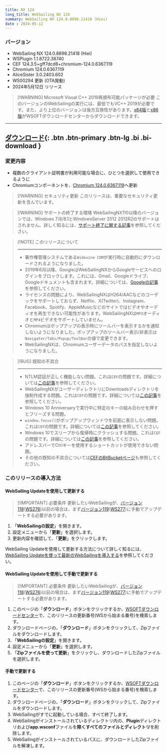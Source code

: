 ```yaml
---
title: NX 124
long_title: WebSailing NX 124
summary: WebSailing NX 124.0.8898.21418 (Hiei)
date : 2024-05-12
---
```

### バージョン

* WebSailing NX 124.0.8898.21418 (Hiei)
* WSPlugin 1.1.8722.38740
* CEF 124.3.5+gff7dcd8+chromium-124.0.6367.119
* Chromium 124.0.6367.119
* AliceSister 3.0.2403.602
* WS00294 更新 (OTA発動)
* 2024年5月12日 リリース

> [!WARNING] Microsoft Visual C++ 2019再頒布可能パッケージが必要
> このバージョンのWebSailingの実行には、最低でもVC++ 2019が必要です。また、より上位のバージョンは後方互換性があります。[x64版](https://download.wsoft.ws/WS00098)と[x86版](https://download.wsoft.ws/WS00099)がWSOFTダウンロードセンターからダウンロードできます。

---
[ ダウンロード](https://download.wsoft.ws/WS00294){: .btn .btn-primary .btn-lg .bi .bi-download }
---

### 変更内容
- 複数のクライアント証明書が利用可能な場合に、ひとつを選択して使用できるように
- Chromiumコンポーネントを、[Chromium 124.0.6367.119](https://chromereleases.googleblog.com/2024/04/stable-channel-update-for-desktop_30.html)へ更新

> [!WARNING] セキュリティ更新
> このリリースは、重要なセキュリティ更新を含んでいます。

<!-- -->
> [!WARNING] サポートの終了する環境
> WebSailingNX110以降のバージョンでは、Windows 7/8/8.1とWindowsServer 2012 2012R2のサポートはされません。詳しく知るには、[サポート終了に関する記事](../tutorial/sunsetting-support-for-windows-7-8-8-1-and-windows-server-2012-and-2012-r2-in-early-2023.md)を参照してください。

<!-- -->
> [!NOTE] このリリースについて
> 
> ---
> - 著作権管理システムである`Widevine CDM`が実行時に自動的にダウンロードされるようになりました。
> - 2019年6月以降、GoogleはWebSailingNXからGoogleサービスへのログインをブロックします。これには、Gmail、Googleドライブ、Googleドキュメントも含まれます。詳細については、[Googleの記事](https://security.googleblog.com/2019/04/better-protection-against-man-in-middle.html?m=1)を参照してください。
> - ライセンスの問題により、WebSailingNXはH264/AACなどのコーデックをサポートしておらず、Netflix、X(Twitter)、Instagram、Facebook、Spotify、AppleMusicなどのサイトではビデオやオーディオを再生できない可能性があります。WebSailingNXは`MP3`オーディオと`MP4`ビデオをサポートしていません。
> - Chromiumはポップアップの表示時にツールバーを表示するかを通知しないようになりました。ポップアップのツールバー表示/非表示は`Navigator/Tabs/Popup/ToolBar`の値で変更できます。
> - WebSailingNXは、Chromiumユーザーデータのパスを指定しないようになりました。

<!-- -->
> [!BUG] 既知の不具合
>
> ---
> - NTLM認証が正しく機能しない問題。これは`CEF`の問題です。詳細については[この記事](https://bitbucket.org/chromiumembedded/cef/issues/3110/ntlm-authenentication-not-working)を参照してください。
> - WebSailingNXがユーザーディレクトリにDownloadsディレクトリを強制作成する問題。これは`CEF`の問題です。詳細については[この記事](https://bitbucket.org/chromiumembedded/cef/issues/3094/cef-force-creates-a-donwloads-directory-in)を参照してください。
> - Windows 10 Anniversaryで実行中に特定のキーの組み合わせを押すとフリーズする問題。
> - `window.focus()`がポップアップウィンドウを前面に表示しない問題。これは`CEF`の問題です。詳細については[この記事](https://bitbucket.org/chromiumembedded/cef/issues/2931/windowfocus-does-not-bring-the-window-to)を参照してください。
> - Windows 10でスリープから復帰時にクラッシュする問題。これは`CEF`の問題です。詳細については[この記事](https://bitbucket.org/chromiumembedded/cef/issues/2924/crash-on-libcef-when-windows-10-wakes-from)を参照してください。
> - アドレスバーでCtrlキーを使用するショートカットが使用できない問題。
> - その他の既知の不具合については[CEFのBitBucketページ](https://bitbucket.org/chromiumembedded/cef/issues?status=new&status=open)も参照してください。

### このリリースの導入方法
#### WebSailing Updateを使用して更新する
> [!IMPORTANT] 必要条件
> 更新したいWebSailingが、[バージョン118](./1180.md)([WS276](https://download.wsoft.ws/WS00276))以前の場合は、まず[バージョン119](./1190.md)([WS277](https://download.wsoft.ws/WS00277))に手動でアップデートする必要があります。

1. 「**WebSailingの設定**」を開きます。
2. 設定メニューから「**更新**」を選択します。
3. 更新内容を確認して、「**更新**」をクリックします。

WebSailing Updateを使用して更新する方法について詳しく知るには、[WebSailing Updateを使って最新のWebSailingを導入する](../tutorial/websailing-update.md)を参照してください。

#### WebSailing Updateを使用して手動で更新する
> [!IMPORTANT] 必要条件
> 更新したいWebSailingが、[バージョン118](./1180.md)([WS276](https://download.wsoft.ws/WS00276))以前の場合は、まず[バージョン119](./1190.md)([WS277](https://download.wsoft.ws/WS00277))に手動でアップデートする必要があります。


1. このページの「**ダウンロード**」ボタンをクリックするか、[WSOFTダウンロードセンター](https://download.wsoft.ws/)で、このリリースの更新番号(WSから始まる番号)を検索します。
2. ダウンロードページの、「**ダウンロード**」ボタンをクリックして、Zipファイルをダウンロードします。
3. 「**WebSailingの設定**」を開きます。
4. 設定メニューから「**更新**」を選択します。
5. 「**Zipファイルを使って更新**」をクリックし、ダウンロードしたZipファイルを選択します。

#### 手動で更新する
1. このページの「**ダウンロード**」ボタンをクリックするか、[WSOFTダウンロードセンター](https://download.wsoft.ws/)で、このリリースの更新番号(WSから始まる番号)を検索します。
2. ダウンロードページの、「**ダウンロード**」ボタンをクリックして、Zipファイルをダウンロードします。
3. WebSailingがすでに起動している場合、すべて終了します。
4. WebSailingがインストールされているディレクトリ内の、**Plugin**ディレクトリおよび**app.wsconf**ファイルを**除くすべてのファイルとディレクトリ**を削除します。
5. WebSailingがインストールされているパスに、ダウンロードしたZipファイルを解凍します。
